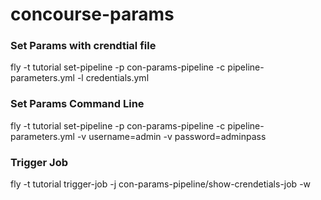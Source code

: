 # concourse-params

### Set Params with crendtial file 
fly -t tutorial set-pipeline -p con-params-pipeline -c pipeline-parameters.yml -l credentials.yml 

### Set Params Command Line 

fly -t tutorial set-pipeline -p con-params-pipeline -c pipeline-parameters.yml -v username=admin -v password=adminpass
### Trigger Job 
fly -t tutorial trigger-job -j  con-params-pipeline/show-crendetials-job -w 
